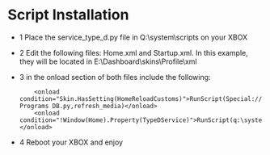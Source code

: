 # Script Installation

* 1 Place the service_type_d.py file in Q:\system\scripts on your XBOX

* 2 Edit the following files: Home.xml and Startup.xml. In this example, they will be located in E:\Dashboard\skins\Profile\xml

* 3 in the onload section of both files include the following:

	```
		<onload condition="Skin.HasSetting(HomeReloadCustoms)">RunScript(Special://scripts\XBMC4Gamers\Utilities\Parse Programs DB.py,refresh_media)</onload>
		<onload condition="!Window(Home).Property(TypeDService)">RunScript(q:\system\scripts\service_type_d.py)</onload>	
	```
	
* 4 Reboot your XBOX and enjoy
